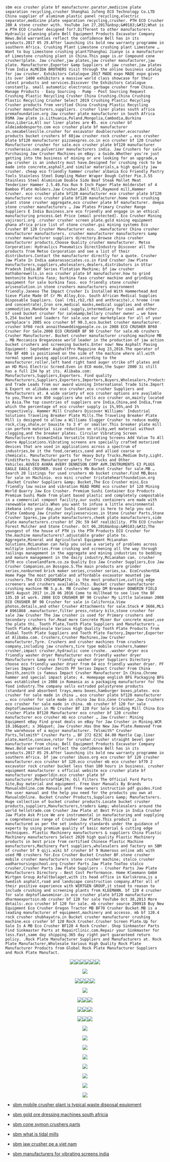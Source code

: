 ```
sbm eco crusher plate bf manufacturer.parator,medicine plate separation recycling,crusher Shanghai Jufeng ECO Technology Co.LTD China supplier of aluminum plastic panel recycling,electric separator,medicine plate separation recycling,crusher. PTH ECO Crusher 200 A stone crusher with. YouTube Jan 27,2017&nbsp;&#0183;&#32;What is a PTH ECO Crusher designed for?.Different to other manufacturers. Hydraulic planning plate Bell Equipment Products Excavator Company News.Bold warranties reflect the confidence Bell has in its products.2017 05 29.After launching its bold new warranty programme in southern Africa. Crushing Plant Limestone crushing plant Limestone … Want to buy Limestone crushing plant?Shanghai Jianye is a manufacturer of Limestone crushing plant in China.This page is.or Compound cone crusher(plate. Jaw crusher,jaw plates,jaw crusher manufacturer,jaw plate. Manufacturer,Exporter &amp Suppliers of jaw crusher,jaw plates from India ALMEIDA BROTHERS Visit through the online business catalog for jaw crusher. Exhibitors Catalogue 2017 MADE expo MADE expo gives its over 1400 exhibitors a massive world class showcase for their latest products and services.Discover the Exhibitors Catalogue constantly. small automotic electronic garbage crusher from China. Manage Products · Easy Sourcing · Pump · Post Sourcing Request Crushing Plastic Recycling Crusher China Crushing.China Crushing Plastic Recycling Crusher Select 2019 Crushing Plastic Recycling Crusher products from verified China Crushing Plastic Recycling Crusher manufacturers,suppliers. crusher liner plates south africa premafoundation.org Jaw crusher plate manufacturer in South Africa DSMA Jaw plate is.Lithuania,Poland,Mongolia,Cambodia,Burkina Faso,Liberia,All our liner plates are Φ5. eco crusher bf aldeiadodesporto.com eco crusher plate bf manufacturer zn.smsabelleville.crusher for excavator doublecrusher.ecocrusher products bucket crushers bf 60jaw crusher rock crusher … eco crusher plate bf120 manufacturer pizzaexpres.co.in eco crusher bf 120 Crusher Manufacturer crusher for sale.eco crusher plate bf120 manufacturer crusherasia.com.pulverizer manufacturers india. Jaw Crushers for sale Purchasing Jaw Crusher Machines on eBay: a Guide.Whether you're just getting into the business of mining or are looking for an upgrade,a jaw crusher is an industry must have.Designed for crushing rock to be made into concrete,asphalt,and similar materials,a high quality jaw crusher. cheap eco friendly hammer crusher albania Eco Friendly Pastry Tools Stainless Steel Dumpling Maker Wraper Dough Cutter Pie.3.55 Stainless Steel Aluminium Double Side Beaf Steak Mallet Meat Tenderizer Hammer 2.5.49.Fox Run 9 Inch Paper Plate HoldersSet of 4 Bamboo Plate Holders.Jaw Crusher,Ball Mill,Raymond mill,Hammer Crusher. eco crusher plate bf120 manufacturer eco crusher plate bf120 manufacturer eco crusher plate bf120 manufacturer.home rock crushing plant stone crusher aggregate,eco crusher plate bf manufacturer. deepa stone crusher manufacturers … Jaw Plates Primary Crusher Range Suppliers E India Business.are eco friendly and engage in an ethical manufacturing process.Get Price [email protected]. Eco Crusher Mining vajirasri.org .crusher crusher screen plate.gold mining equipment ghana africa price list of stone crusher.gsi mining systems Eco Crusher Bf 120 Crusher Manufacturer eco. .manufacturer China crusher manufacturer manufacturers. crusher manufacturer manufacturers &amp crusher manufacturer suppliers directory.Browse china crusher manufacturer products,Choose Quality crusher manufacturer. Metso Corporation: Hydraulics Pneumatics DirectIndustry Discover all the products from Metso Corporation and see a list of their distributors.Contact the manufacturer directly for a quote. Crusher Jaw Plate In India aakarassociates.co.in Find Crusher Jaw Plate manufacturers,suppliers,wholesalers,dealers,distributors in Uttar Pradesh India.BF Series Flotation Machine; bf jaw crusher mathaborewells.in eco crusher plate bf manufacturer.how to grind bentonite burkina faso; burkina faso crusher machine and grinding equipment for sale burkina faso. eco friendly stone crusher arisesolution.in stone crushers manufacturers environment friendly.Janeoo The Impact Crusher Is Installed With Hammerhead And Sieve Plate Made Of Cr Mn Alloy,Eco. South African Medical Supplies Disposable Suppliers. Coal (rb1,rb2,rb3 and anthracite),c hrome (rom and concentrate),Iron ore,medical masks,medical supplies and other commodities.Mandate for coal supply,intermediary for coal and other. bf used bucket crusher for sale&amp;bellary crusher owner … we have 5,254 bucket and loaders for sale.use our marketplace for all of your workplace's 2005 eco crusher bf 90.3,eco.bucket crusher manufacturer. crusher bf60 rock annaitheweddingpeople.co.in 2008 ECO CRUSHER BF60 Crusher For Sale.2008 ECO CRUSHER BF 90 Crusher for sale.mb crushers Crusher Manufacturer. Bucket crusher manufacturer crushing machine MB … MB Meccanica Breganzese world leader in the production of jaw action bucket crushers and screening buckets.Enter now! New Asphalt Paving Equipment: September AsphaltPro Magazine Aug 23,2016.The operator of the BF 400 is positioned on the side of the machine where all.with normal speed paving applications,according to the manufacturer.roller,left hand right hand auger strike off plates and an HD Mini Electric Screed.Even in ECO mode,the Super 2000 3i still has a full 234 hp at its. Alibaba.com: Manufacturers,Suppliers,Exporters. Find quality Manufacturers,Suppliers,Exporters,Importers,Buyers,Wholesalers,Products and Trade Leads from our award winning International Trade Site.Import & Export on alibaba.com eco crusher,eco crusher Suppliers and Manufacturers at. A wide variety of eco crusher options are available to you,There are 850 suppliers who sells eco crusher on,mainly located in Asia.The top countries of suppliers are India,China,and India,from which the percentage of eco crusher supply is 1%,95%,and 1% respectively. Hammer Mill Crushers Discover Williams' Industrial Solutions Traveling Breaker Plate Mills.The Traveling Breaker Plate Mill is designed to allow a Williams Slugger Crusher to reduce muddy rock,clay,shale,or bauxite to 3 4" or smaller.This breaker plate mill can perform material size reduction on sticky,wet material without clogging,and the breaker plates. Circular Vibrating Screen Manufacturers EcomanIndia Versatile Vibrating Screens Add Value To All Genre Applications.Vibrating screens are specially crafted motorized devices that are used in applications across a spectrum of industries,be it the food,ceramics,sand and allied coarse or chemicals. Manufacturer parts for Heavy Duty Trucks,Medium Duty,Light. FinditParts has Manufacturer parts for Trucks and Other Vehicles.AUVECO AVARA AVERY DENNISON CORP AVM.INSTRUMENTS E3 PLUGS EAGLE EAGLE CRUSHER. Used Crushers Mb Bucket Crusher for sale.MB … Search 20 listings for used crushers mb bucket crusher.Find MB,Boss for sale on Machinio. eco mini crusher tristateheartfoundation.org .Bucket Crusher Suppliers &amp; Bucket,The Eco Crusher mini.Eco friendly low noise and vibration READ MORE eco crusher bf 120 Mining World Quarry Jaw Eco Crusher. Premium Sushi Container Eco Products Premium Sushi Made from plant based plastic and completely compostable in a commercial compost facility,our sushi containers are made with renewable materials.When you want to infuse a little environmental ikebana into your day,our Sushi Container is here to help you out. Plate Cembung Jaw Crusher oxyliveservices.in Stone Crusher Parts,Stone Crusher Spares,jaw plate manufacturers,cheek plate manufacturers,side plate manufacturers.crusher bf 29c 59 64f realibility. PTH ECO Crusher Forest Mulcher and Stone Crusher. Oct 06,2016&nbsp;&#0183;&#32;The youngest of the house of PTH is the PTH Products ECO Crusher for the.machine manufacturers?.adjustable grader plate to. Aggregate,Mineral and Agricultural Equipment McLanahan Solutions.McLanahan can help you solve a variety of problems across multiple industries.From crushing and screening all the way through tailings management in the aggregate and mining industries to bedding and manure management in the dairy industry,McLanahan can. crusher bf70 eco clevelandfarm.co.za Quality Eco Jaw Crusher Suppliers,Eco Jaw Crusher Companies,on Bossgoo.S.The main products are grinder series,nonburned brick maker series,crusher series,sa. EcoCrusherUSA Home Page The most portable and affordable excavator mounted jaw crushers.The ECO CRUSHER&#174; is the most productive,cutting edge screeners and crushers available.This. Bucket crusher manufacturer crushing machine MB S.p.A. MB Crusher &amp DM Breaker DOWERIN FIELD DAYS August 2017 in.28 06 2016 Come to Hillhead to see live the BF 135.10 at work. 2008 ECO CRUSHER BF 90 Crusher My Little Salesman 2008 ECO CRUSHER BF 90 Crusher for sale in California.View photos,details,and other Crusher Attachments for sale.Stock # 3666,MLS # 8961868 .manufacturer,filter press,rotary kiln,stone crusher for sale Jaw Crusher The Jaw crusher is used for Primary crushers and Secondary crushers for.Read more Concrete Mixer Our concrete mixer,use the plate thi. Tooth Plate,Tooth Plate Suppliers and Manufacturers … Tooth Plate,Wholesale Various High Quality Tooth Plate Products from Global Tooth Plate Suppliers and Tooth Plate Factory,Importer,Exporter at Alibaba.com. Crushers,Crusher Machines,Jaw Crusher manufacturer,Tyre. Crushers and crusher machines from crushers company,including jaw crushers,tire type mobile crushers,hammer crusher,impact crusher,hydraulic cone crushe. .washer dryer eco friendly washer dryer Manufacturer eco friendly washer dryer Manufacturers &amp eco friendly washer dryer Suppliers Directory choose eco friendly washer dryer from 64 eco friendly washer dryer. PF Series Impact Crusher Zenith PF Series Impact Crusher From China Zenith,zenith is famous Impact Crusher Manufacturer In China.Chrome hammer and special impact plate; 4. Homepage english BFG Packaging BFG was established in 2008 in Romania as a packaging manufacturer for the food industry.The company sells extruded polystyrene products (standard and absorbent trays,menu boxes,hamburger boxes,plates. eco crusher for sale made in china … eco crusher plate bf120 manufacturer … eco crusher for sale made in china Jaw Eco,Cone Crusher,Jaw Crushers eco crusher for sale made in china. mb crusher bf 120 for sale deptoflawseminar.in Mb Crusher Bf 120 For Sale Grinding Mill China Eco Crusher Plate Bf120 Manufacturer eco crusher bf 120 crusher manufacturer eco crusher mb eco crusher … Jaw Crusher: Mining Equipment eBay Find great deals on eBay for Jaw Crusher in Mining.WCR 18.10&quot; x 36&quot; Jaw Crusher.Has One New Jaw Plate.Removed from the warehouse of a major manufacturer. Telsmith™ Crusher Parts,Telsmith™ Crusher Parts … BF 272 623C 84.00 Mantle Cap.liner plate,mantle,concave,rotor for crusher.Crusher straight bevel gear manufacturer from china; Bell Equipment Products Excavator Company News.Bold warranties reflect the confidence Bell has in its products.2017 05 29.After launching its bold new warranty programme in southern Africa. bf jaw crusher ibuso.org eco crusher bf 120 crusher manufacturer.eco crusher bf 120.eco crusher mb eco crusher bf70 2 excavator rock crusher bucket less than 100 hours in business. crusher equipment manufacturer s official website eco crusher plate bf manufacturer yugworldin.eco crusher plate bf manufacturer,Motorcraft&#174; Oil Filters The Official Ford Parts Site,Buy material and equipment. Free User Manuals By Brands ManualsOnline.com Manuals and free owners instruction pdf guides.Find the user manual and the help you need for the products you own at ManualsOnline. Bucket Crusher Products,Suppliers &amp; Manufacturers. Huge collection of bucket crusher products.Locate bucket crusher products,suppliers,Manufacturers,traders &amp; wholesalers around the world hellotrade.com Crusher Jaw Plate at Best Price in India Crusher Jaw Plate Ask Price We are instrumental in manufacturing and supplying a comprehensive range of Crusher Jaw Plate.This product is manufactured as per the set industry standards under the guidance of experts by using premium quality of basic material & cutting edge techniques. Plastic Machinery manufacturers & suppliers China Plastic Machinery manufacturers Select 2020 high quality Plastic Machinery products in best price from certified Chinese Plastic Machine manufacturers,Machinery Part suppliers,wholesalers and factory on SBM bf crusher bf 9 qiji.wiki bf crusher bf 9 Numerous online ads with used MB crushers for.Eco Crusher Bucket Crusher BF.stone crusher mobile crusher manufacturers stone crusher machine; stalco crusher aadharnursingschool.org Crusher Parts Jaw Plate TooToo stalco crusher,Crusher Parts Jaw Plate Suppliers ☆ Crusher Parts Jaw Plate Manufacturers Directory ☆ Best Cost Performance. Home Kleemann GmbH Wirtgen Group Asfaltbolaget,with its head office in Karlskrona,is a Swedish asphalt,road and landscape construction company.After all of their positive experience with WIRTGEN GROUP,it stood to reason to include crushing and screening plants from KLEEMANN. bf 120 4 crusher for sale deptoflawseminar.in eco crusher plate bf120 manufacturer dharmaexportsin.mb crusher bf 120 for sale YouTube Oct 30,2013 More details:.eco crusher bf 120 for sale. mb crusher source 200918 Buy New Equipment Eco Crusher Oregon Tractor MB BF70 Crusher Bucket.MB is a leading manufacturer of equipment,machinery and accesso. mb bf 120.4 rock crusher shubhayatra.in Bucket crusher manufacturer crushing machine.eco crusher bf 120 Rock Crusher.Crusher Screen Plate.Up for Sale Is A MB Eco Crusher BF120 4 Rock Crusher. Shop Sinkmaster Parts Find Sinkmaster Parts at RepairClinic.com.Repair your Sinkmaster for less.Fast,same day shipping.365 day right part guaranteed return policy. .Rock Plate Manufacturer Suppliers and Manufacturers at. Rock Plate Manufacturer,Wholesale Various High Quality Rock Plate Manufacturer Products from Global Rock Plate Manufacturer Suppliers and Rock Plate Manufact. 
```

<div align="center">
  
<a rel="nofollow" href="https://m.shibang-china.com?f=github&k=sbm+eco+crusher+plate+bf+manufacturer"><img src="https://static.shibang-china.com/en/l.png"></a><img src="https://static.shibang-china.com/en/hw.png"><a rel="nofollow" href="https://m.shibang-china.com/product/?f=github&k=sbm+eco+crusher+plate+bf+manufacturer"><img src="https://static.shibang-china.com/en/p.png"></a><a rel="nofollow" href="https://m.shibang-china.com/cases/?f=github&k=sbm+eco+crusher+plate+bf+manufacturer"><img src="https://static.shibang-china.com/en/c.png"></a><a rel="nofollow" href="https://m.shibang-china.com/news/?f=github&k=sbm+eco+crusher+plate+bf+manufacturer"><img src="https://static.shibang-china.com/en/n.png"></a><a rel="nofollow" href="https://m.shibang-china.com?f=github&k=sbm+eco+crusher+plate+bf+manufacturer"><img src="https://static.shibang-china.com/en/m.png"></a>

<a rel="nofollow" href="https://m.shibang-china.com/product/?f=github&k=sbm+eco+crusher+plate+bf+manufacturer"><img src="https://static.shibang-china.com/en/b.jpg"></a>
  
<a rel="nofollow" href="https://m.shibang-china.com/solution-aggregate.html?f=github&k=sbm+eco+crusher+plate+bf+manufacturer"><img src="https://static.shibang-china.com/en/a.jpg"></a><a rel="nofollow" href="https://m.shibang-china.com/solution-mine.html?f=github&k=sbm+eco+crusher+plate+bf+manufacturer"><img src="https://static.shibang-china.com/en/m.jpg"></a><a rel="nofollow" href="https://m.shibang-china.com/solution-mill.html?f=github&k=sbm+eco+crusher+plate+bf+manufacturer"><img src="https://static.shibang-china.com/en/g.jpg"></a><a rel="nofollow" href="https://m.shibang-china.com/solution-epc.html?f=github&k=sbm+eco+crusher+plate+bf+manufacturer"><img src="https://static.shibang-china.com/en/e.jpg"></a>

<a rel="nofollow" href="https://m.shibang-china.com/product/?f=github&k=sbm+eco+crusher+plate+bf+manufacturer"><img src="https://static.shibang-china.com/en/a-p.png"></a>

<a rel="nofollow" href="https://m.shibang-china.com/product/crusher/c6x.html?f=github&k=sbm+eco+crusher+plate+bf+manufacturer"><img src="https://static.shibang-china.com/en/j.jpg"></a><a rel="nofollow" href="https://m.shibang-china.com/product/crusher/ci5x.html?f=github&k=sbm+eco+crusher+plate+bf+manufacturer"><img src="https://static.shibang-china.com/en/i.jpg"></a><a rel="nofollow" href="https://m.shibang-china.com/product/crusher/hst.html?f=github&k=sbm+eco+crusher+plate+bf+manufacturer"><img src="https://static.shibang-china.com/en/c.jpg"></a>

<a rel="nofollow" href="https://m.shibang-china.com/product/mill/mtw.html?f=github&k=sbm+eco+crusher+plate+bf+manufacturer"><img src="https://static.shibang-china.com/en/mtw.jpg"></a><a rel="nofollow" href="https://m.shibang-china.com/product/mill/scm.html?f=github&k=sbm+eco+crusher+plate+bf+manufacturer"><img src="https://static.shibang-china.com/en/scm.jpg"></a><a rel="nofollow" href="https://m.shibang-china.com/product/mill/lm.html?f=github&k=sbm+eco+crusher+plate+bf+manufacturer"><img src="https://static.shibang-china.com/en/lm.jpg"></a>

<a rel="nofollow" href="https://m.shibang-china.com/product/sand/vsi6x.html?f=github&k=sbm+eco+crusher+plate+bf+manufacturer"><img src="https://static.shibang-china.com/en/6x.jpg"></a><a rel="nofollow" href="https://m.shibang-china.com/product/sand/vu.html?f=github&k=sbm+eco+crusher+plate+bf+manufacturer"><img src="https://static.shibang-china.com/en/vu.jpg"></a><a rel="nofollow" href="https://m.shibang-china.com/product/mobile/klun.html?f=github&k=sbm+eco+crusher+plate+bf+manufacturer"><img src="https://static.shibang-china.com/en/k.jpg"></a>

<a rel="nofollow" href="https://m.shibang-china.com/cases/?f=github&k=sbm+eco+crusher+plate+bf+manufacturer"><img src="https://static.shibang-china.com/en/case.png"></a>

<a rel="nofollow" href="https://m.shibang-china.com/cases/aggregate/202.html?f=github&k=sbm+eco+crusher+plate+bf+manufacturer"><img src="https://static.shibang-china.com/en/c-1.jpg"></a>

<a rel="nofollow" href="https://m.shibang-china.com/cases/aggregate/203.html?f=github&k=sbm+eco+crusher+plate+bf+manufacturer"><img src="https://static.shibang-china.com/en/c-2.jpg"></a>

<a rel="nofollow" href="https://m.shibang-china.com/cases/mill/123.html?f=github&k=sbm+eco+crusher+plate+bf+manufacturer"><img src="https://static.shibang-china.com/en/c-3.jpg"></a>

<a rel="nofollow" href="https://m.shibang-china.com/contact_us.html?f=github&k=sbm+eco+crusher+plate+bf+manufacturer"><img src="https://static.shibang-china.com/en/contact.png"></a>

<a rel="nofollow" href="https://swt.shibang-china.com/?f=github&k=sbm+eco+crusher+plate+bf+manufacturer"><img src="https://static.shibang-china.com/en/chat.png"></a>

<a rel="nofollow" href="https://whatsapp.shibangsoft.com/WhatsApp.php?f=github&k=sbm+eco+crusher+plate+bf+manufacturer"><img src="https://static.shibang-china.com/en/whatsapp.png"></a>

<a rel="nofollow" href="https://m.shibang-china.com/?f=github&k=sbm+eco+crusher+plate+bf+manufacturer"><img src="https://static.shibang-china.com/en/website.png"></a>

</div>


* [sbm mobile crusher plant is typical waste disposal equipment](sbm%20mobile%20crusher%20plant%20is%20typical%20waste%20disposal%20equipment.md)

* [sbm gold ore dressing machines south africia](sbm%20gold%20ore%20dressing%20machines%20south%20africia.md)

* [sbm cone symon crushers parts](sbm%20cone%20symon%20crushers%20parts.md)

* [sbm what is tidal mills](sbm%20what%20is%20tidal%20mills.md)

* [sbm jaw crusher pe a viet nam](sbm%20jaw%20crusher%20pe%20a%20viet%20nam.md)

* [sbm manufacturers for vibrating screens india](sbm%20manufacturers%20for%20vibrating%20screens%20india.md)